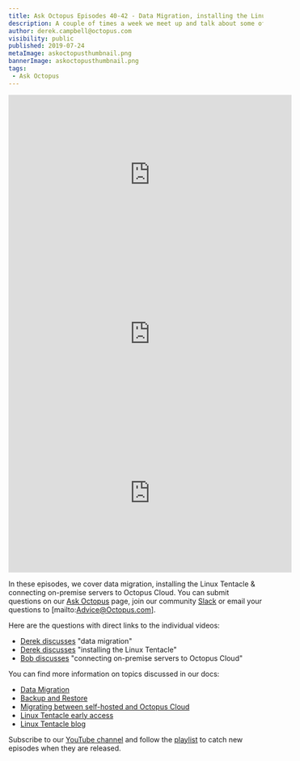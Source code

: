 ```yaml
---
title: Ask Octopus Episodes 40-42 - Data Migration, installing the Linux Tentacle & connecting on-premise servers to Octopus Cloud. 
description: A couple of times a week we meet up and talk about some of the most interesting questions we have received and how we went about solving them.
author: derek.campbell@octopus.com
visibility: public
published: 2019-07-24
metaImage: askoctopusthumbnail.png
bannerImage: askoctopusthumbnail.png
tags:
 - Ask Octopus
---
```


<iframe width="560" height="315" src="https://www.youtube.com/embed/A2Tq_uOai3s" frameborder="0" allowfullscreen></iframe>
<iframe width="560" height="315" src="https://www.youtube.com/embed/iUG5LQQIx7U" frameborder="0" allowfullscreen></iframe>
<iframe width="560" height="315" src="https://www.youtube.com/embed/hU397T4_DpA" frameborder="0" allowfullscreen></iframe>

In these episodes, we cover data migration, installing the Linux Tentacle & connecting on-premise servers to Octopus Cloud. You can submit questions on our [Ask Octopus](https://hello.octopus.com/ask-octopus) page, join our community [Slack](https://octopus.com/slack) or email your questions to [mailto:Advice@Octopus.com].

Here are the questions with direct links to the individual videos:

- [Derek discusses](https://www.youtube.com/watch?v=A2Tq_uOai3s) "data migration"
- [Derek discusses](https://www.youtube.com/watch?v=iUG5LQQIx7U) "installing the Linux Tentacle"
- [Bob discusses](https://www.youtube.com/watch?v=hU397T4_DpA) "connecting on-premise servers to Octopus Cloud"

You can find more information on topics discussed in our docs:

- [Data Migration](https://octopus.com/docs/administration/data/data-migration)
- [Backup and Restore](https://octopus.com/docs/administration/data/backup-and-restore)
- [Migrating between self-hosted and Octopus Cloud](https://octopus.com/docs/octopus-cloud/migrations)
- [Linux Tentacle early access](https://octopus.com/docs/infrastructure/deployment-targets/linux/tentacle)
- [Linux Tentacle blog](https://octopus.com/blog/tentacle-on-linux)

Subscribe to our [YouTube channel](https://www.youtube.com/channel/UCURDSDCwx9ZiCMcLdc8d6Uw?sub_confirmation=1) and follow the [playlist](https://www.youtube.com/playlist?list=PLAGskdGvlaw3-cd9rPiwhwfUo7kDGnOBh) to catch new episodes when they are released.
